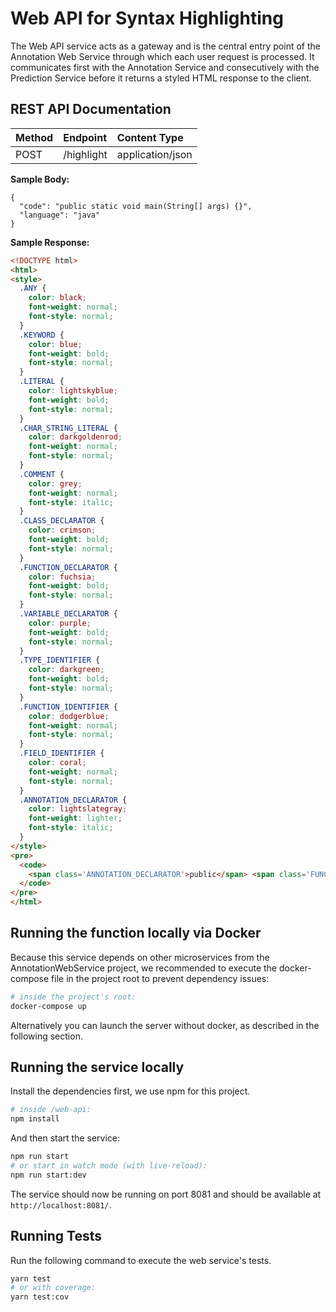 # Web API for Syntax Highlighting

The Web API service acts as a gateway and is the central entry point of the Annotation Web Service through which each user request is processed.
It communicates first with the Annotation Service and consecutively with the Prediction Service before it returns a styled HTML response to the client.


## **REST API Documentation**

| Method | Endpoint   | Content Type     |
|:-------|:-----------|:-----------------|
| POST   | /highlight | application/json |

**Sample Body:**
```
{
  "code": "public static void main(String[] args) {}",
  "language": "java"
}
```
**Sample Response:**
```html
<!DOCTYPE html>
<html>
<style>
  .ANY {
    color: black;
    font-weight: normal;
    font-style: normal;
  }
  .KEYWORD {
    color: blue;
    font-weight: bold;
    font-style: normal;
  }
  .LITERAL {
    color: lightskyblue;
    font-weight: bold;
    font-style: normal;
  }
  .CHAR_STRING_LITERAL {
    color: darkgoldenrod;
    font-weight: normal;
    font-style: normal;
  }
  .COMMENT {
    color: grey;
    font-weight: normal;
    font-style: italic;
  }
  .CLASS_DECLARATOR {
    color: crimson;
    font-weight: bold;
    font-style: normal;
  }
  .FUNCTION_DECLARATOR {
    color: fuchsia;
    font-weight: bold;
    font-style: normal;
  }
  .VARIABLE_DECLARATOR {
    color: purple;
    font-weight: bold;
    font-style: normal;
  }
  .TYPE_IDENTIFIER {
    color: darkgreen;
    font-weight: bold;
    font-style: normal;
  }
  .FUNCTION_IDENTIFIER {
    color: dodgerblue;
    font-weight: normal;
    font-style: normal;
  }
  .FIELD_IDENTIFIER {
    color: coral;
    font-weight: normal;
    font-style: normal;
  }
  .ANNOTATION_DECLARATOR {
    color: lightslategray;
    font-weight: lighter;
    font-style: italic;
  }
</style>
<pre>
  <code>
    <span class='ANNOTATION_DECLARATOR'>public</span> <span class='FUNCTION_IDENTIFIER'>static</span> <span class='TYPE_IDENTIFIER'>void</span> <span class='KEYWORD'>main</span><span class='FIELD_IDENTIFIER'>(</span><span class='FIELD_IDENTIFIER'>String</span><span class='CLASS_DECLARATOR'>[</span><span class='FIELD_IDENTIFIER'>]</span> <span class='FIELD_IDENTIFIER'>args</span><span class='CHAR_STRING_LITERAL'>)</span> <span class='CHAR_STRING_LITERAL'>{</span><span class='FUNCTION_DECLARATOR'>}</span>
  </code>
</pre>
</html>
```

## Running the function locally via Docker
Because this service depends on other microservices from the AnnotationWebService project, we recommended to execute the docker-compose file in the project root to prevent dependency issues:

```bash
# inside the project's root:
docker-compose up
```
Alternatively you can launch the server without docker, as described in the following section.

## Running the service locally
Install the dependencies first, we use npm for this project.
```bash
# inside /web-api:
npm install
```

And then start the service:
```bash
npm run start
# or start in watch mode (with live-reload):
npm run start:dev
```
The service should now be running on port 8081 and should be available at `http://localhost:8081/`.

## Running Tests
Run the following command to execute the web service's tests.
```bash
yarn test
# or with coverage:
yarn test:cov
```